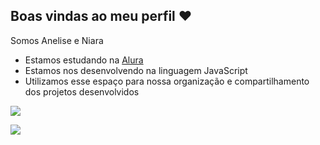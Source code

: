 ## Boas vindas ao meu perfil ❤️

Somos Anelise e Niara

- Estamos estudando na [Alura](https://www.alura.com.br)
- Estamos nos desenvolvendo na linguagem JavaScript
- Utilizamos esse espaço para nossa organização e compartilhamento dos projetos desenvolvidos


![]([https://tenor.com/evd9kpz04OV.gif](https://media.tenor.com/Mow3BwJQLc8AAAAi/cat-cat-meme.gif))

![]([https://tenor.com/vGe6OIBI6Mo.gif](https://media1.tenor.com/m/-qBsG1HwR4oAAAAC/cat-dance-dancing-cat.gif))
